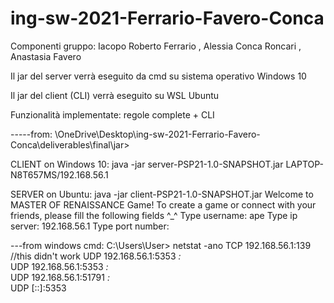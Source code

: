 # ing-sw-2021-Ferrario-Favero-Conca

Componenti gruppo: Iacopo Roberto Ferrario , Alessia Conca Roncari , Anastasia Favero

Il jar del server verrà eseguito da cmd su sistema operativo Windows 10

Il jar del client (CLI) verrà eseguito su WSL Ubuntu

Funzionalità implementate: regole complete + CLI



-----from: \OneDrive\Desktop\ing-sw-2021-Ferrario-Favero-Conca\deliverables\final\jar>


CLIENT on Windows 10:
java -jar server-PSP21-1.0-SNAPSHOT.jar
LAPTOP-N8T657MS/192.168.56.1

SERVER on Ubuntu:
java -jar client-PSP21-1.0-SNAPSHOT.jar
Welcome to MASTER OF RENAISSANCE Game!
To create a game or connect with your friends, please fill the following fields ^_^
Type username: ape
Type ip server: 192.168.56.1
Type port number: 


---from windows cmd: C:\Users\User> netstat -ano
  TCP    192.168.56.1:139 //this didn't work
  UDP    192.168.56.1:5353      *:*                                 
  UDP    192.168.56.1:5353      *:*                                  
  UDP    192.168.56.1:51791     *:*                                  
  UDP    [::]:5353
